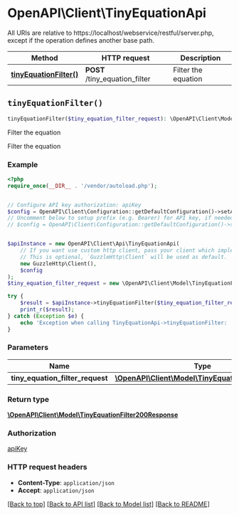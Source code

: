# OpenAPI\Client\TinyEquationApi

All URIs are relative to https://localhost/webservice/restful/server.php, except if the operation defines another base path.

| Method | HTTP request | Description |
| ------------- | ------------- | ------------- |
| [**tinyEquationFilter()**](TinyEquationApi.md#tinyEquationFilter) | **POST** /tiny_equation_filter | Filter the equation |


## `tinyEquationFilter()`

```php
tinyEquationFilter($tiny_equation_filter_request): \OpenAPI\Client\Model\TinyEquationFilter200Response
```

Filter the equation

Filter the equation

### Example

```php
<?php
require_once(__DIR__ . '/vendor/autoload.php');


// Configure API key authorization: apiKey
$config = OpenAPI\Client\Configuration::getDefaultConfiguration()->setApiKey('Authorization', 'YOUR_API_KEY');
// Uncomment below to setup prefix (e.g. Bearer) for API key, if needed
// $config = OpenAPI\Client\Configuration::getDefaultConfiguration()->setApiKeyPrefix('Authorization', 'Bearer');


$apiInstance = new OpenAPI\Client\Api\TinyEquationApi(
    // If you want use custom http client, pass your client which implements `GuzzleHttp\ClientInterface`.
    // This is optional, `GuzzleHttp\Client` will be used as default.
    new GuzzleHttp\Client(),
    $config
);
$tiny_equation_filter_request = new \OpenAPI\Client\Model\TinyEquationFilterRequest(); // \OpenAPI\Client\Model\TinyEquationFilterRequest

try {
    $result = $apiInstance->tinyEquationFilter($tiny_equation_filter_request);
    print_r($result);
} catch (Exception $e) {
    echo 'Exception when calling TinyEquationApi->tinyEquationFilter: ', $e->getMessage(), PHP_EOL;
}
```

### Parameters

| Name | Type | Description  | Notes |
| ------------- | ------------- | ------------- | ------------- |
| **tiny_equation_filter_request** | [**\OpenAPI\Client\Model\TinyEquationFilterRequest**](../Model/TinyEquationFilterRequest.md)|  | |

### Return type

[**\OpenAPI\Client\Model\TinyEquationFilter200Response**](../Model/TinyEquationFilter200Response.md)

### Authorization

[apiKey](../../README.md#apiKey)

### HTTP request headers

- **Content-Type**: `application/json`
- **Accept**: `application/json`

[[Back to top]](#) [[Back to API list]](../../README.md#endpoints)
[[Back to Model list]](../../README.md#models)
[[Back to README]](../../README.md)
